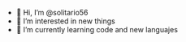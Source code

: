 - 👋 Hi, I’m @solitario56 
- 👀 I’m interested in new things
- 🌱 I’m currently learning code and new languajes

<!---
solitario56/solitario56 is a ✨ special ✨ repository because its `README.md` (this file) appears on your GitHub profile.
You can click the Preview link to take a look at your changes.
--->

